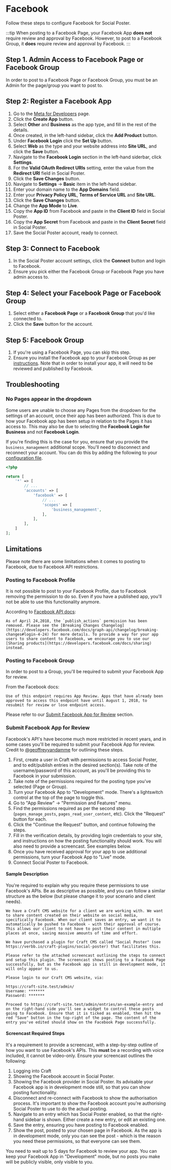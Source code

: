 # Facebook
Follow these steps to configure Facebook for Social Poster.

:::tip
When posting to a Facebook Page, your Facebook App **does not** require review and approval by Facebook. However, to post to a Facebook Group, it **does** require review and approval by Facebook.
:::

## Step 1. Admin Access to Facebook Page or Facebook Group
In order to post to a Facebook Page or Facebook Group, you must be an Admin for the page/group you want to post to.

## Step 2: Register a Facebook App
1. Go to the <a href="https://developers.facebook.com/apps/" target="_blank">Meta for Developers</a> page.
1. Click the **Create App** button.
1. Select **Other** and **Business** as the app type, and fill in the rest of the details.
1. Once created, in the left-hand sidebar, click the **Add Product** button.
1. Under **Facebook Login** click the **Set Up** button.
1. Select **Web** as the type and your website address into **Site URL**, and click the **Save** button.
1. Navigate to the **Facebook Login** section in the left-hand siderbar, click **Settings**.
1. For the **Valid OAuth Redirect URIs** setting, enter the value from the **Redirect URI** field in Social Poster.
1. Click the **Save Changes** button.
1. Navigate to **Settings** → **Basic** item in the left-hand sidebar.
1. Enter your domain name to the **App Domains** field.
1. Enter your **Privacy Policy URL**, **Terms of Service URL** and **Site URL**.
1. Click the **Save Changes** button.
1. Change the **App Mode** to **Live**.
1. Copy the **App ID** from Facebook and paste in the **Client ID** field in Social Poster.
1. Copy the **App Secret** from Facebook and paste in the **Client Secret** field in Social Poster.
1. Save the Social Poster account, ready to connect.

## Step 3: Connect to Facebook
1. In the Social Poster account settings, click the **Connect** button and login to Facebook.
1. Ensure you pick either the Facebook Group or Facebook Page you have admin access to.

## Step 4: Select your Facebook Page or Facebook Group
1. Select either a **Facebook Page** or a **Facebook Group** that you'd like connected to.
1. Click the **Save** button for the account.

## Step 5: Facebook Group
1. If you're using a Facebook Page, you can skip this step.
1. Ensure you install the Facebook app to your Facebook Group as per [instructions](https://www.facebook.com/help/261149227954100). Note that in order to install your app, it will need to be reviewed and published by Facebook.

## Troubleshooting

### No Pages appear in the dropdown
Some users are unable to choose any Pages from the dropdown for the settings of an account, once their app has been authorized. This is due to how your Facebook app has been setup in relation to the Pages it has access to. This may also be due to selecting the **Facebook Login for Business** and not **Facebook Login**.

If you're finding this is the case for you, ensure that you provide the `business_management` additional scope. You'll need to disconnect and reconnect your account. You can do this by adding the following to your [configuration file](docs:get-started/configuration).


```php
<?php

return [
    '*' => [
        // ...
        'accounts' => [
            'facebook' => [
                // ...
                'scopes' => [
                    'business_management',
                ],
            ],
        ],
    ]
];
```

## Limitations
Please note there are some limitations when it comes to posting to Facebook, due to Facebook API restrictions.

### Posting to Facebook Profile
It is not possible to post to your Facebook Profile, due to Facebook removing the permission to do so. Even if you have a published app, you'll not be able to use this functionality anymore.

According to [Facebook API docs](https://developers.facebook.com/docs/graph-api/changelog/non-versioned-changes/apr-24-2018#login-4-24):

```
As of April 24,2018, the `publish_actions` permission has been removed. Please see the [Breaking Changes Changelog](https://developers.facebook.com/docs/graph-api/changelog/breaking-changes#login-4-24) for more details. To provide a way for your app users to share content to Facebook, we encourage you to use our [Sharing products](https://developers.facebook.com/docs/sharing) instead.
```

### Posting to Facebook Group
In order to post to a Group, you'll be required to submit your Facebook App for review. 

From the Facebook docs:

```
Use of this endpoint requires App Review. Apps that have already been approved to access this endpoint have until August 1, 2018, to resubmit for review or lose endpoint access.
```

Please refer to our [Submit Facebook App for Review](#submit-facebook-app-for-review) section.

### Submit Facebook App for Review
Facebook's API's have become much more restricted in recent years, and in some cases you'll be required to submit your Facebook App for review. Credit to [@geoffreyvandamme](https://github.com/verbb/social-poster/issues/32) for outlining these steps.

1. First, create a user in Craft with permissions to access Social Poster, and to edit/publish entries in the desired section(s). Take note of the username/password of this account, as you'll be providing this to Facebook in your submission.
1. Take note of the permissions required for the posting type you've selected (Page or Group).
1. Turn your Facebook App to "Development" mode. There's a lightswitch control at the top of the page to toggle this.
1. Go to "App Review" → "Permission and Features" menu.
1. Find the permissions required as per the second step (`pages_manage_posts`, `pages_read_user_content`, etc). Click the "Request" button for each.
1. Click the "Continue the Request" button, and continue following the steps.
1. Fill in the verification details, by providing login credentials to your site, and instructions on how the posting functionality should work. You will also need to provide a screencast. See examples below.
1. Once you have received approval for your app to use additional permissions, turn your Facebook App to "Live" mode.
1. Connect Social Poster to Facebook.

#### Sample Description
You're required to explain why you require these permissions to use Facebook's APIs. Be as descriptive as possible, and you can follow a similar structure as the below (but please change it to your scenario and client needs).

```
We have a Craft CMS website for a client we are working with. We want to share content created on their website on social media, specifically Facebook. When our client saves an entry, we want it to automatically be pushed to Facebook - with their approval of course. This allows our client to not have to post their content in multiple places at once, saving massive amounts of time and effort.

We have purchased a plugin for Craft CMS called "Social Poster" (see https://verbb.io/craft-plugins/social-poster) that facilitates this. 

Please refer to the attached screencast outlining the steps to connect and setup this plugin. The screencast shows posting to a Facebook Page successfully, but as the Facebook app is still in development mode, it will only appear to us.

Please login to our Craft CMS website, via:

https://craft-site.test/admin/
Username: *******
Password: *******

Proceed to https://craft-site.test/admin/entries/an-example-entry and on the right-hand side you'll see a widget to control these posts going to Facebook. Ensure that it is ticked as enabled, then hit the red "Save" button in the top-right of the page. The content of the entry you've edited should show on the Facebook Page successfully.
```

#### Screencast Required Steps
It's a requirement to provide a screencast, with a step-by-step outline of how you want to use Facebook's APIs. This **must** be a recording with voice included, it cannot be video-only. Ensure your screencast outlines the following:

1. Logging into Craft
1. Showing the Facebook account in Social Poster.
1. Showing the Facebook provider in Social Poster. Its advisable your Facebook app is in development mode still, so that you can show posting functionality.
1. Disconnect and re-connect with Facebook to show the authorisation process. It's important to show the Facebook account you're authorising Social Poster to use to do the actual posting.
1. Navigate to an entry which has Social Poster enabled, so that the right-hand sidebar is shown. Either create a new entry, or edit an existing one.
1. Save the entry, ensuring you have posting to Facebook enabled.
1. Show the post, posted to your chosen page in Facebook. As the app is in development mode, only you can see the post - which is the reason you need these permissions, so that everyone can see them.

You need to wait up to 5 days for Facebook to review your app. You can keep your Facebook App in "Development" mode, but no posts you make will be publicly visible, only visible to you.
